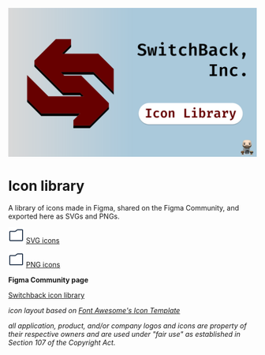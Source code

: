 ![icon library cover image](/Cover.svg)

# Icon library
A library of icons made in Figma, shared on the Figma Community, and exported here as SVGs and PNGs.

![folder icon](/icons/svg/folder.svg) [SVG icons](https://github.com/AdamJ/icon-library/icons/svg/)

![folder icon](/icons/svg/folder.svg) [PNG icons](https://github.com/AdamJ/icon-library/icons/png/)

**Figma Community page**

[Switchback icon library](https://www.figma.com/community/file/1287072958179215150/switchback-icon-library "Link to Figma community page")

*icon layout based on [Font Awesome's Icon Template](https://www.figma.com/community/file/1068599043365999834/font-awesome-icon-template "Link to Font Awesome's Icon Template community file")*

*all application, product, and/or company logos and icons are property of their respective owners and are used under "fair use" as established in Section 107 of the Copyright Act.*
